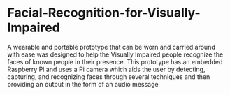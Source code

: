 # Facial-Recognition-for-Visually-Impaired
A wearable and portable prototype that can be worn and carried around with ease was designed to help the Visually Impaired people recognize the faces of known people in their presence. This prototype has an embedded Raspberry Pi and uses a Pi camera which aids the user by detecting, capturing, and recognizing faces through several techniques and then providing an output in the form of an audio message
